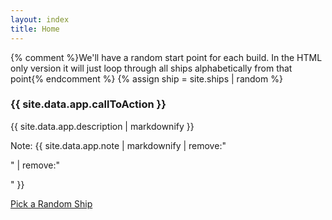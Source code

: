 ```yaml
---
layout: index
title: Home
---
```

{% comment %}We'll have a random start point for each build. In the HTML only version it will just loop through all ships alphabetically from that point{% endcomment %}
{% assign ship = site.ships | random %}
<div class="copy">
<h3>{{ site.data.app.callToAction }}</h3>
{{ site.data.app.description | markdownify }}
<p><span class="note">Note:</span> {{ site.data.app.note |  markdownify | remove:"<p>" | remove:"</p>" }}</p>
<div class="button"><a href="{{ ship.url }}" class="btn btn--lg btn--green">Pick a Random Ship</a></div> 
</div>